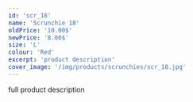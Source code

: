 ```yaml
---
id: 'scr_18'
name: 'Scrunchie 18'
oldPrice: '10.00$'
newPrice: '8.00$'
size: 'L'
colour: 'Red'
excerpt: 'product description'
cover_image: '/img/products/scrunchies/scr_18.jpg'
---
```

full product description
